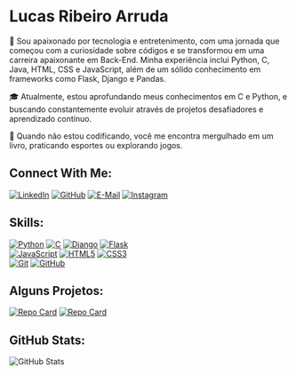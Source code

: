 # Lucas Ribeiro Arruda
🌟 Sou apaixonado por tecnologia e entretenimento, com uma jornada que começou com a curiosidade sobre códigos e se transformou em uma carreira apaixonante em Back-End. Minha experiência inclui Python, C, Java, HTML, CSS e JavaScript, além de um sólido conhecimento em frameworks como Flask, Django e Pandas.

🎓 Atualmente, estou aprofundando meus conhecimentos em C e Python, e buscando constantemente evoluir através de projetos desafiadores e aprendizado contínuo.

🚀 Quando não estou codificando, você me encontra mergulhado em um livro, praticando esportes ou explorando jogos.

## Connect With Me:
[![LinkedIn](https://img.shields.io/badge/LinkedIn-000?style=for-the-badge&logo=linkedin&logoColor=0E76A8)](https://www.linkedin.com/in/lucasaarruda/)
[![GitHub](https://img.shields.io/badge/GitHub-000?style=for-the-badge&logo=github&logoColor=0E76A8)](https://github.com/lucasaaarruda)
[![E-Mail](https://img.shields.io/badge/Email-000?style=for-the-badge&logo=gmail&logoColor=0E76A8)](https://lucasarruda26@hotmail.com/)
[![Instagram](https://img.shields.io/badge/Instagram-000?style=for-the-badge&logo=instagram&logoColor=0E76A8)](https://www.instagram.com/lucasaaarruda/)

## Skills:
[![Python](https://img.shields.io/badge/Python-000?style=for-the-badge&logo=python)](https://github.com/lucasaaarruda/api-cliente)
[![C](https://img.shields.io/badge/c-000?style=for-the-badge&logo=C)](https://github.com/lucasaaarruda/listasFaculdadeC)
[![Django](https://img.shields.io/badge/Django-000?style=for-the-badge&logo=django)](https://github.com/lucasaaarruda/api-cliente)
[![Flask](https://img.shields.io/badge/Flask-000?style=for-the-badge&logo=Flask)](https://flask.palletsprojects.com/en/3.0.x/)  
[![JavaScript](https://img.shields.io/badge/JavaScript-000?style=for-the-badge&logo=javascript)](https://github.com/lucasaaarruda/jogo-do-numero-secreto)
[![HTML5](https://img.shields.io/badge/HTML5-000?style=for-the-badge&logo=html5)](https://github.com/lucasaaarruda/jogo-do-numero-secreto)
[![CSS3](https://img.shields.io/badge/CSS3-000?style=for-the-badge&logo=css3&logoColor=264CE4)](https://github.com/lucasaaarruda/jogo-do-numero-secreto)  
[![Git](https://img.shields.io/badge/Git-000?style=for-the-badge&logo=git)](https://git-scm.com)
[![GitHub](https://img.shields.io/badge/GitHub-000?style=for-the-badge&logo=github)](https://github.com/lucasaaarruda)

## Alguns Projetos:
[![Repo Card](https://github-readme-stats.vercel.app/api/pin/?username=lucasaaarruda&repo=alura_space&bg_color=000&border_color=30A3DC&show_icons=true&icon_color=30A3DC&title_color=0E76A8&text_color=FFF)](https://github.com/lucasaaarruda/alura_space)
[![Repo Card](https://github-readme-stats.vercel.app/api/pin/?username=lucasaaarruda&repo=api-cliente&bg_color=000&border_color=30A3DC&show_icons=true&icon_color=30A3DC&title_color=0E76A8&text_color=FFF)](https://github.com/lucasaaarruda/api-cliente)

## GitHub Stats:
![GitHub Stats](https://github-readme-stats.vercel.app/api?username=lucasaaarruda&theme=transparent&bg_color=000&border_color=0E76A8&show_icons=true&icon_color=0E76A8&title_color=0E76A8&text_color=FFF&hide_title=true&hide=stars)



